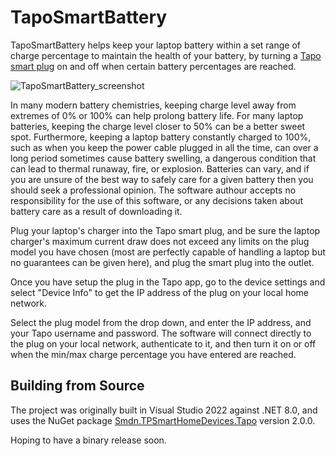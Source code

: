 # TapoSmartBattery

TapoSmartBattery helps keep your laptop battery within a set range of charge percentage to maintain the health of your battery, by turning a [Tapo smart plug](https://www.tapo.com/uk/product/smart-plug/) on and off when certain battery percentages are reached.

![TapoSmartBattery_screenshot](https://github.com/allthefurlongs/TapoSmartBattery/assets/20117345/6ec59115-c4f5-4f99-b3bd-64c63a41bfb6)

In many modern battery chemistries, keeping charge level away from extremes of 0% or 100% can help prolong battery life. For many laptop batteries, keeping the charge level closer to 50% can be a better sweet spot. Furthermore, keeping a laptop battery constantly charged to 100%, such as when you keep the power cable plugged in all the time, can over a long period sometimes cause battery swelling, a dangerous condition that can lead to thermal runaway, fire, or explosion. Batteries can vary, and if you are unsure of the best way to safely care for a given battery then you should seek a professional opinion. The software authour accepts no responsibility for the use of this software, or any decisions taken about battery care as a result of downloading it.

Plug your laptop's charger into the Tapo smart plug, and be sure the laptop charger's maximum current draw does not exceed any limits on the plug model you have chosen (most are perfectly capable of handling a laptop but no guarantees can be given here), and plug the smart plug into the outlet.

Once you have setup the plug in the Tapo app, go to the device settings and select "Device Info" to get the IP address of the plug on your local home network.

Select the plug model from the drop down, and enter the IP address, and your Tapo username and password. The software will connect directly to the plug on your local network, authenticate to it, and then turn it on or off  when the min/max charge percentage you have entered are reached.

## Building from Source

The project was originally built in Visual Studio 2022 against .NET 8.0, and uses the NuGet package [Smdn.TPSmartHomeDevices.Tapo](https://github.com/smdn/Smdn.TPSmartHomeDevices/) version 2.0.0.

Hoping to have a binary release soon.
